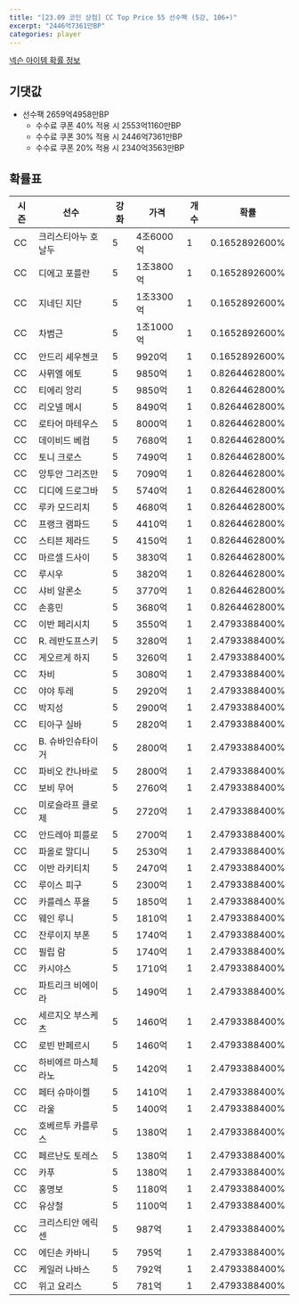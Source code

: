 ```yaml
---
title: "[23.09 코인 상점] CC Top Price 55 선수팩 (5강, 106+)"
excerpt: "2446억7361만BP"
categories: player
---
```

[넥슨 아이템 확률 정보](http://iteminfo.nexon.com/probability/fo4?sn=7379)

## 기댓값
- 선수팩 2659억4958만BP
  - 수수료 쿠폰 40% 적용 시 2553억1160만BP
  - 수수료 쿠폰 30% 적용 시 2446억7361만BP
  - 수수료 쿠폰 20% 적용 시 2340억3563만BP


## 확률표

|시즌|선수|강화|가격|개수|확률|
|---|---|---|---|---|---|
|CC|크리스티아누 호날두|5|4조6000억|1|0.1652892600%|
|CC|디에고 포를란|5|1조3800억|1|0.1652892600%|
|CC|지네딘 지단|5|1조3300억|1|0.1652892600%|
|CC|차범근|5|1조1000억|1|0.1652892600%|
|CC|안드리 셰우첸코|5|9920억|1|0.1652892600%|
|CC|사뮈엘 에토|5|9850억|1|0.8264462800%|
|CC|티에리 앙리|5|9850억|1|0.8264462800%|
|CC|리오넬 메시|5|8490억|1|0.8264462800%|
|CC|로타어 마테우스|5|8000억|1|0.8264462800%|
|CC|데이비드 베컴|5|7680억|1|0.8264462800%|
|CC|토니 크로스|5|7490억|1|0.8264462800%|
|CC|앙투안 그리즈만|5|7090억|1|0.8264462800%|
|CC|디디에 드로그바|5|5740억|1|0.8264462800%|
|CC|루카 모드리치|5|4680억|1|0.8264462800%|
|CC|프랭크 램파드|5|4410억|1|0.8264462800%|
|CC|스티븐 제라드|5|4150억|1|0.8264462800%|
|CC|마르셀 드사이|5|3830억|1|0.8264462800%|
|CC|루시우|5|3820억|1|0.8264462800%|
|CC|샤비 알론소|5|3770억|1|0.8264462800%|
|CC|손흥민|5|3680억|1|0.8264462800%|
|CC|이반 페리시치|5|3550억|1|2.4793388400%|
|CC|R. 레반도프스키|5|3280억|1|2.4793388400%|
|CC|게오르게 하지|5|3260억|1|2.4793388400%|
|CC|차비|5|3080억|1|2.4793388400%|
|CC|야야 투레|5|2920억|1|2.4793388400%|
|CC|박지성|5|2900억|1|2.4793388400%|
|CC|티아구 실바|5|2820억|1|2.4793388400%|
|CC|B. 슈바인슈타이거|5|2800억|1|2.4793388400%|
|CC|파비오 칸나바로|5|2800억|1|2.4793388400%|
|CC|보비 무어|5|2760억|1|2.4793388400%|
|CC|미로슬라프 클로제|5|2720억|1|2.4793388400%|
|CC|안드레아 피를로|5|2700억|1|2.4793388400%|
|CC|파올로 말디니|5|2530억|1|2.4793388400%|
|CC|이반 라키티치|5|2470억|1|2.4793388400%|
|CC|루이스 피구|5|2300억|1|2.4793388400%|
|CC|카를레스 푸욜|5|1850억|1|2.4793388400%|
|CC|웨인 루니|5|1810억|1|2.4793388400%|
|CC|잔루이지 부폰|5|1740억|1|2.4793388400%|
|CC|필립 람|5|1740억|1|2.4793388400%|
|CC|카시야스|5|1710억|1|2.4793388400%|
|CC|파트리크 비에이라|5|1490억|1|2.4793388400%|
|CC|세르지오 부스케츠|5|1460억|1|2.4793388400%|
|CC|로빈 반페르시|5|1460억|1|2.4793388400%|
|CC|하비에르 마스체라노|5|1420억|1|2.4793388400%|
|CC|페터 슈마이켈|5|1410억|1|2.4793388400%|
|CC|라울|5|1400억|1|2.4793388400%|
|CC|호베르투 카를루스|5|1380억|1|2.4793388400%|
|CC|페르난도 토레스|5|1380억|1|2.4793388400%|
|CC|카푸|5|1380억|1|2.4793388400%|
|CC|홍명보|5|1180억|1|2.4793388400%|
|CC|유상철|5|1100억|1|2.4793388400%|
|CC|크리스티안 에릭센|5|987억|1|2.4793388400%|
|CC|에딘손 카바니|5|795억|1|2.4793388400%|
|CC|케일러 나바스|5|792억|1|2.4793388400%|
|CC|위고 요리스|5|781억|1|2.4793388400%|
